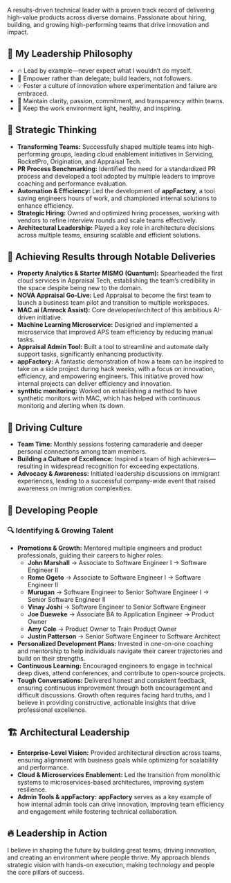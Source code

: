 
A results-driven technical leader with a proven track record of delivering high-value products across diverse domains. Passionate about hiring, building, and growing high-performing teams that drive innovation and impact.

## 🌟 My Leadership Philosophy
- 🔥 Lead by example—never expect what I wouldn’t do myself.
- 🚀 Empower rather than delegate; build leaders, not followers.
- 💡 Foster a culture of innovation where experimentation and failure are embraced.
- 🎯 Maintain clarity, passion, commitment, and transparency within teams.
- 🌱 Keep the work environment light, healthy, and inspiring.

## 🧠 Strategic Thinking
- **Transforming Teams:** Successfully shaped multiple teams into high-performing groups, leading cloud enablement initiatives in Servicing, RocketPro, Origination, and Appraisal Tech.
- **PR Process Benchmarking:** Identified the need for a standardized PR process and developed a tool adopted by multiple leaders to improve coaching and performance evaluation.
- **Automation & Efficiency:** Led the development of **appFactory**, a tool saving engineers hours of work, and championed internal solutions to enhance efficiency.
- **Strategic Hiring:** Owned and optimized hiring processes, working with vendors to refine interview rounds and scale teams effectively.
- **Architectural Leadership:** Played a key role in architecture decisions across multiple teams, ensuring scalable and efficient solutions.

## 🚀 Achieving Results through Notable Deliveries
- **Property Analytics & Starter MISMO (Quantum):** Spearheaded the first cloud services in Appraisal Tech, establishing the team’s credibility in the space despite being new to the domain.
- **NOVA Appraisal Go-Live:** Led Appraisal to become the first team to launch a business team pilot and transition to multiple workspaces.
- **MAC.ai (Amrock Assist):** Core developer/architect of this ambitious AI-driven initiative.
- **Machine Learning Microservice:** Designed and implemented a microservice that improved APS team efficiency by reducing manual tasks.
- **Appraisal Admin Tool:** Built a tool to streamline and automate daily support tasks, significantly enhancing productivity.
- **appFactory:** A fantastic demonstration of how a team can be inspired to take on a side project during hack weeks, with a focus on innovation, efficiency, and empowering engineers. This initiative proved how internal projects can deliver efficiency and innovation.
- **synthtic monitoring:** Worked on establishing a method to have synthetic monitors with MAC, which has helped with continuous monitorig and alerting when its down. 

## 🤝 Driving Culture
- **Team Time:** Monthly sessions fostering camaraderie and deeper personal connections among team members.
- **Building a Culture of Excellence:** Inspired a team of high achievers—resulting in widespread recognition for exceeding expectations.
- **Advocacy & Awareness:** Initiated leadership discussions on immigrant experiences, leading to a successful company-wide event that raised awareness on immigration complexities.

## 🌱 Developing People
### 🔍 Identifying & Growing Talent
- **Promotions & Growth:** Mentored multiple engineers and product professionals, guiding their careers to higher roles:
  - **John Marshall** → Associate to Software Engineer I → Software Engineer II
  - **Rome Ogeto** → Associate to Software Engineer I → Software Engineer II
  - **Murugan** → Software Engineer to Senior Software Engineer I → Senior Software Engineer II
  - **Vinay Joshi** → Software Engineer to Senior Software Engineer
  - **Joe Dueweke** → Associate BA to Application Engineer → Product Owner
  - **Amy Cole** → Product Owner to Train Product Owner
  - **Justin Patterson** → Senior Software Engineer to Software Architect
- **Personalized Development Plans:** Invested in one-on-one coaching and mentorship to help individuals navigate their career trajectories and build on their strengths.
- **Continuous Learning:** Encouraged engineers to engage in technical deep dives, attend conferences, and contribute to open-source projects.
- **Tough Conversations:** Delivered honest and consistent feedback, ensuring continuous improvement through both encouragement and difficult discussions. Growth often requires facing hard truths, and I believe in providing constructive, actionable insights that drive professional excellence.

## 🏗️ Architectural Leadership
- **Enterprise-Level Vision:** Provided architectural direction across teams, ensuring alignment with business goals while optimizing for scalability and performance.
- **Cloud & Microservices Enablement:** Led the transition from monolithic systems to microservices-based architectures, improving system resilience.
- **Admin Tools & appFactory:** **appFactory** serves as a key example of how internal admin tools can drive innovation, improving team efficiency and engagement while fostering technical collaboration.

## 🔥 Leadership in Action
I believe in shaping the future by building great teams, driving innovation, and creating an environment where people thrive. My approach blends strategic vision with hands-on execution, making technology and people the core pillars of success.
